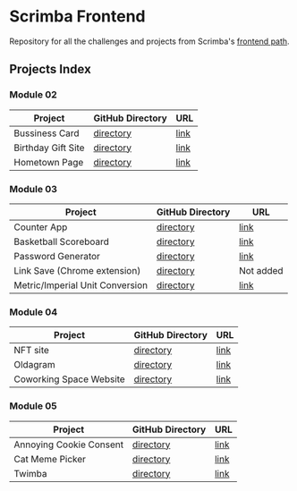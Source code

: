 # Scrimba Frontend
Repository for all the challenges and projects from Scrimba's [frontend path](https://scrimba.com/learn/frontend).

## Projects Index
### Module 02
| Project | GitHub Directory | URL |
| ------- | ------ | ---- |
| Bussiness Card | [directory](./module-02/business-card) | [link](https://merry-kataifi-dfcaa9.netlify.app/module-02/business-card/index.html) |
| Birthday Gift Site | [directory](./module-02/birthday-gift-site) | [link](https://merry-kataifi-dfcaa9.netlify.app/module-02/birthday-gift-site/index.html) |
| Hometown Page | [directory](./module-02/hometown-page) | [link](https://merry-kataifi-dfcaa9.netlify.app/module-02/hometown-page/index.html) |

### Module 03
| Project | GitHub Directory | URL |
| ------- | ------ | ---- |
| Counter App | [directory](./module-03/counter-app) | [link](https://merry-kataifi-dfcaa9.netlify.app/module-03/counter-app/index.html) |
| Basketball Scoreboard | [directory](./module-03/scoreboard-app) | [link](https://merry-kataifi-dfcaa9.netlify.app/module-03/scoreboard-app/index.html) |
| Password Generator | [directory](./module-03/password-generator) | [link](https://merry-kataifi-dfcaa9.netlify.app/module-03/password-generator/) |
| Link Save (Chrome extension) | [directory](./module-03/chrome-extension) | Not added |
| Metric/Imperial Unit Conversion | [directory](./module-03/unit-converter) | [link](https://merry-kataifi-dfcaa9.netlify.app/module-03/unit-converter/index.html) |

### Module 04
| Project | GitHub Directory | URL |
| ------- | ------ | ---- |
| NFT site | [directory](./module-04/nft-site) | [link](https://merry-kataifi-dfcaa9.netlify.app/module-04/nft-site/index.html) |
| Oldagram | [directory](./module-04/oldagram) | [link](https://merry-kataifi-dfcaa9.netlify.app/module-04/oldagram/index.html) |
| Coworking Space Website | [directory](./module-04/coworking-space-site) | [link](https://merry-kataifi-dfcaa9.netlify.app/module-04/coworking-space-site/index.html) |

### Module 05
| Project | GitHub Directory | URL |
| ------- | ------ | ---- |
| Annoying Cookie Consent | [directory](./module-05/annonying-cookie-consent) | [link](https://merry-kataifi-dfcaa9.netlify.app/module-05/annonying-cookie-consent/index.html)
| Cat Meme Picker | [directory](./module-05/cat-meme-picker) | [link](https://merry-kataifi-dfcaa9.netlify.app/module-05/cat-meme-picker/index.html) |
 Twimba | [directory](./module-05/twimba) | [link](https://merry-kataifi-dfcaa9.netlify.app/module-05/twimba/index.html) |